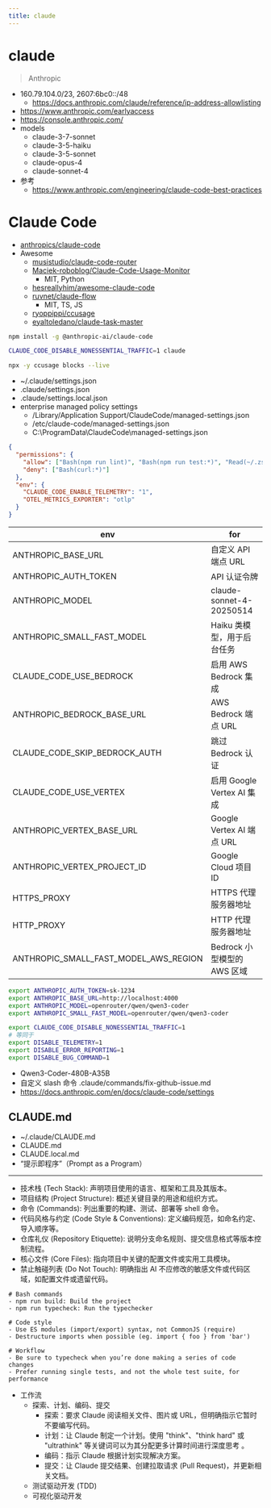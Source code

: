 ```yaml
---
title: claude
---
```


# claude

> Anthropic

- 160.79.104.0/23, 2607:6bc0::/48
  - https://docs.anthropic.com/claude/reference/ip-address-allowlisting
- https://www.anthropic.com/earlyaccess
- https://console.anthropic.com/
- models
  - claude-3-7-sonnet
  - claude-3-5-haiku
  - claude-3-5-sonnet
  - claude-opus-4
  - claude-sonnet-4
- 参考
  - https://www.anthropic.com/engineering/claude-code-best-practices

# Claude Code

- [anthropics/claude-code](https://github.com/anthropics/claude-code)
- Awesome
  - [musistudio/claude-code-router](https://github.com/musistudio/claude-code-router)
  - [Maciek-roboblog/Claude-Code-Usage-Monitor](https://github.com/Maciek-roboblog/Claude-Code-Usage-Monitor)
    - MIT, Python
  - [hesreallyhim/awesome-claude-code](https://github.com/hesreallyhim/awesome-claude-code)
  - [ruvnet/claude-flow](https://github.com/ruvnet/claude-flow)
    - MIT, TS, JS
  - [ryoppippi/ccusage](https://github.com/ryoppippi/ccusage)
  - [eyaltoledano/claude-task-master](https://github.com/eyaltoledano/claude-task-master)

```bash
npm install -g @anthropic-ai/claude-code

CLAUDE_CODE_DISABLE_NONESSENTIAL_TRAFFIC=1 claude

npx -y ccusage blocks --live
```

- ~/.claude/settings.json
- .claude/settings.json
- .claude/settings.local.json
- enterprise managed policy settings
  - /Library/Application Support/ClaudeCode/managed-settings.json
  - /etc/claude-code/managed-settings.json
  - C:\ProgramData\ClaudeCode\managed-settings.json

```json title="settings.json"
{
  "permissions": {
    "allow": ["Bash(npm run lint)", "Bash(npm run test:*)", "Read(~/.zshrc)"],
    "deny": ["Bash(curl:*)"]
  },
  "env": {
    "CLAUDE_CODE_ENABLE_TELEMETRY": "1",
    "OTEL_METRICS_EXPORTER": "otlp"
  }
}
```

| env                                   | for                         |
| ------------------------------------- | --------------------------- |
| ANTHROPIC_BASE_URL                    | 自定义 API 端点 URL         |
| ANTHROPIC_AUTH_TOKEN                  | API 认证令牌                |
| ANTHROPIC_MODEL                       | claude-sonnet-4-20250514    |
| ANTHROPIC_SMALL_FAST_MODEL            | Haiku 类模型，用于后台任务  |
| CLAUDE_CODE_USE_BEDROCK               | 启用 AWS Bedrock 集成       |
| ANTHROPIC_BEDROCK_BASE_URL            | AWS Bedrock 端点 URL        |
| CLAUDE_CODE_SKIP_BEDROCK_AUTH         | 跳过 Bedrock 认证           |
| CLAUDE_CODE_USE_VERTEX                | 启用 Google Vertex AI 集成  |
| ANTHROPIC_VERTEX_BASE_URL             | Google Vertex AI 端点 URL   |
| ANTHROPIC_VERTEX_PROJECT_ID           | Google Cloud 项目 ID        |
| HTTPS_PROXY                           | HTTPS 代理服务器地址        |
| HTTP_PROXY                            | HTTP 代理服务器地址         |
| ANTHROPIC_SMALL_FAST_MODEL_AWS_REGION | Bedrock 小型模型的 AWS 区域 |

```bash
export ANTHROPIC_AUTH_TOKEN=sk-1234
export ANTHROPIC_BASE_URL=http://localhost:4000
export ANTHROPIC_MODEL=openrouter/qwen/qwen3-coder
export ANTHROPIC_SMALL_FAST_MODEL=openrouter/qwen/qwen3-coder

export CLAUDE_CODE_DISABLE_NONESSENTIAL_TRAFFIC=1
# 等同于
export DISABLE_TELEMETRY=1
export DISABLE_ERROR_REPORTING=1
export DISABLE_BUG_COMMAND=1
```

- Qwen3-Coder-480B-A35B
- 自定义 slash 命令 .claude/commands/fix-github-issue.md
- https://docs.anthropic.com/en/docs/claude-code/settings


## CLAUDE.md

- ~/.claude/CLAUDE.md
- CLAUDE.md
- CLAUDE.local.md
- “提示即程序”（Prompt as a Program）

---

- 技术栈 (Tech Stack): 声明项目使用的语言、框架和工具及其版本。
- 项目结构 (Project Structure): 概述关键目录的用途和组织方式。
- 命令 (Commands): 列出重要的构建、测试、部署等 shell 命令。
- 代码风格与约定 (Code Style & Conventions): 定义编码规范，如命名约定、导入顺序等。
- 仓库礼仪 (Repository Etiquette): 说明分支命名规则、提交信息格式等版本控制流程。
- 核心文件 (Core Files): 指向项目中关键的配置文件或实用工具模块。
- 禁止触碰列表 (Do Not Touch): 明确指出 AI 不应修改的敏感文件或代码区域，如配置文件或遗留代码。

```
# Bash commands
- npm run build: Build the project
- npm run typecheck: Run the typechecker

# Code style
- Use ES modules (import/export) syntax, not CommonJS (require)
- Destructure imports when possible (eg. import { foo } from 'bar')

# Workflow
- Be sure to typecheck when you’re done making a series of code changes
- Prefer running single tests, and not the whole test suite, for performance
```

- 工作流
  - 探索、计划、编码、提交
    - 探索：要求 Claude 阅读相关文件、图片或 URL，但明确指示它暂时不要编写代码。
    - 计划：让 Claude 制定一个计划。使用 "think"、"think hard" 或 "ultrathink" 等关键词可以为其分配更多计算时间进行深度思考 。  
    - 编码：指示 Claude 根据计划实现解决方案。
    - 提交：让 Claude 提交结果、创建拉取请求 (Pull Request)，并更新相关文档。
  - 测试驱动开发 (TDD)
  - 可视化驱动开发

